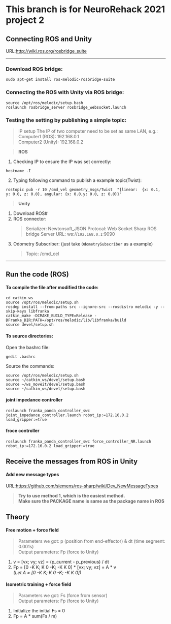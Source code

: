 # **This branch is for NeuroRehack 2021 project 2**  

## Connecting ROS and Unity
URL:http://wiki.ros.org/rosbridge_suite  

---
### Download ROS bridge:
```
sudo apt-get install ros-melodic-rosbridge-suite
```
### Connecting the ROS with Unity via ROS bridge:
```
source /opt/ros/melodic/setup.bash
roslaunch rosbridge_server rosbridge_websocket.launch
```
### Testing the setting by publishing a simple topic:
> IP setup
The IP of two computer need to be set as same LAN, e.g.:  
  Computer1 (ROS): 192.168.0.1  
  Computer2 (Unity): 192.168.0.2  

> **ROS**
1. Checking IP to ensure the IP was set correctly:
```
hostname -I
```
2. Typing following command to publish a example topic(Twist):
```
rostopic pub -r 10 /cmd_vel geometry_msgs/Twist  "{linear:  {x: 0.1, y: 0.0, z: 0.0}, angular: {x: 0.0,y: 0.0, z: 0.0}}"
```

> **Unity**
1. Download ROS#
2. ROS connector:  
   > Serializer: Newtonsoft_JSON 
   > Protocal: Web Socket Sharp
   > ROS bridge Server URL: ws://`192.168.0.1`:9090
3. Odometry Subscriber: (just take `OdometrySubscriber` as a example)
   > Topic: /cmd_cel   

---
## Run the code (ROS)
#### To compile the file after modified the code:
```
cd catkin_ws 
source /opt/ros/melodic/setup.sh 
rosdep install --from-paths src --ignore-src --rosdistro melodic -y --skip-keys libfranka 
catkin_make -DCMAKE_BUILD_TYPE=Release -DFranka_DIR:PATH=/opt/ros/melodic/lib/libfranka/build 
source devel/setup.sh 
```

#### To source directories:
Open the bashrc file:
```
gedit .bashrc
```
Source the commands: 
```
source /opt/ros/melodic/setup.sh
source ~/catkin_ws/devel/setup.bash
source ~/ws_moveit/devel/setup.bash
source ~/catkin_ws/devel/setup.bash
```

#### joint impedance controller
```
roslaunch franka_panda_controller_swc joint_impedance_controller.launch robot_ip:=172.16.0.2 load_gripper:=true
```
#### froce controller
```
roslaunch franka_panda_controller_swc force_controller_NR.launch robot_ip:=172.16.0.2 load_gripper:=true
```

## Receive the messages from ROS in Unity
#### Add new message types
URL:https://github.com/siemens/ros-sharp/wiki/Dev_NewMessageTypes  
> **Try to use **method 1**, which is the easiest method.**  
> **Make sure the PACKAGE name is same as the package name in ROS**  


## Theory
#### Free motion + force field  
> Parameters we got: p (position from end-effector) & dt (time segment: 0.001s)  
> Output parameters: Fp (force to Unity)  
1. v = [vx; vy; vz] = (p_current - p_previous) / dt  
2. Fp = [0 -K K;  K 0 -K; -K K 0] * [vx; vy; vz]
  = A * v  
_(Let A = [0 -K K;  K 0 -K; -K K 0])_  

#### Isometric training + force field  
> Parameters we got: Fs (force from sensor)  
> Output parameters: Fp (force to Unity)  
1. Initialize the initial Fs = 0   
2. Fp = A * sum(Fs / m)   






